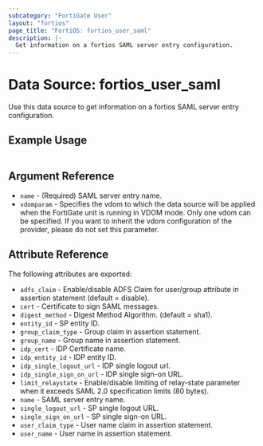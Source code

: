```yaml
---
subcategory: "FortiGate User"
layout: "fortios"
page_title: "FortiOS: fortios_user_saml"
description: |-
  Get information on a fortios SAML server entry configuration.
---
```


# Data Source: fortios_user_saml
Use this data source to get information on a fortios SAML server entry configuration.


## Example Usage

```hcl

```

## Argument Reference

* `name` - (Required) SAML server entry name.
* `vdomparam` - Specifies the vdom to which the data source will be applied when the FortiGate unit is running in VDOM mode. Only one vdom can be specified. If you want to inherit the vdom configuration of the provider, please do not set this parameter.

## Attribute Reference

The following attributes are exported:

* `adfs_claim` - Enable/disable ADFS Claim for user/group attribute in assertion statement (default = disable).
* `cert` - Certificate to sign SAML messages.
* `digest_method` - Digest Method Algorithm. (default = sha1).
* `entity_id` - SP entity ID.
* `group_claim_type` - Group claim in assertion statement.
* `group_name` - Group name in assertion statement.
* `idp_cert` - IDP Certificate name.
* `idp_entity_id` - IDP entity ID.
* `idp_single_logout_url` - IDP single logout url.
* `idp_single_sign_on_url` - IDP single sign-on URL.
* `limit_relaystate` - Enable/disable limiting of relay-state parameter when it exceeds SAML 2.0 specification limits (80 bytes).
* `name` - SAML server entry name.
* `single_logout_url` - SP single logout URL.
* `single_sign_on_url` - SP single sign-on URL.
* `user_claim_type` - User name claim in assertion statement.
* `user_name` - User name in assertion statement.

